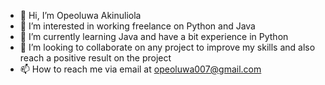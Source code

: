 - 👋 Hi, I’m Opeoluwa Akinuliola
- 👀 I’m interested in working freelance on Python and Java
- 🌱 I’m currently learning Java and have a bit experience in Python
- 💞️ I’m looking to collaborate on any project to improve my skills and also reach a positive result on the project 
- 📫 How to reach me via email at opeoluwa007@gmail.com

<!---
xpacebar/xpacebar is a ✨ special ✨ repository because its `README.md` (this file) appears on your GitHub profile.
You can click the Preview link to take a look at your changes.
--->
